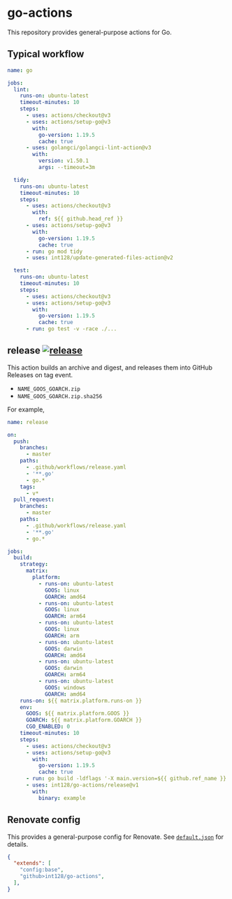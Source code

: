 # go-actions

This repository provides general-purpose actions for Go.

## Typical workflow

```yaml
name: go

jobs:
  lint:
    runs-on: ubuntu-latest
    timeout-minutes: 10
    steps:
      - uses: actions/checkout@v3
      - uses: actions/setup-go@v3
        with:
          go-version: 1.19.5
          cache: true
      - uses: golangci/golangci-lint-action@v3
        with:
          version: v1.50.1
          args: --timeout=3m

  tidy:
    runs-on: ubuntu-latest
    timeout-minutes: 10
    steps:
      - uses: actions/checkout@v3
        with:
          ref: ${{ github.head_ref }}
      - uses: actions/setup-go@v3
        with:
          go-version: 1.19.5
          cache: true
      - run: go mod tidy
      - uses: int128/update-generated-files-action@v2

  test:
    runs-on: ubuntu-latest
    timeout-minutes: 10
    steps:
      - uses: actions/checkout@v3
      - uses: actions/setup-go@v3
        with:
          go-version: 1.19.5
          cache: true
      - run: go test -v -race ./...
```


## release [![release](https://github.com/int128/go-actions/actions/workflows/release.yaml/badge.svg)](https://github.com/int128/go-actions/actions/workflows/release.yaml)

This action builds an archive and digest, and releases them into GitHub Releases on tag event.

- `NAME_GOOS_GOARCH.zip`
- `NAME_GOOS_GOARCH.zip.sha256`

For example,

```yaml
name: release

on:
  push:
    branches:
      - master
    paths:
      - .github/workflows/release.yaml
      - '**.go'
      - go.*
    tags:
      - v*
  pull_request:
    branches:
      - master
    paths:
      - .github/workflows/release.yaml
      - '**.go'
      - go.*

jobs:
  build:
    strategy:
      matrix:
        platform:
          - runs-on: ubuntu-latest
            GOOS: linux
            GOARCH: amd64
          - runs-on: ubuntu-latest
            GOOS: linux
            GOARCH: arm64
          - runs-on: ubuntu-latest
            GOOS: linux
            GOARCH: arm
          - runs-on: ubuntu-latest
            GOOS: darwin
            GOARCH: amd64
          - runs-on: ubuntu-latest
            GOOS: darwin
            GOARCH: arm64
          - runs-on: ubuntu-latest
            GOOS: windows
            GOARCH: amd64
    runs-on: ${{ matrix.platform.runs-on }}
    env:
      GOOS: ${{ matrix.platform.GOOS }}
      GOARCH: ${{ matrix.platform.GOARCH }}
      CGO_ENABLED: 0
    timeout-minutes: 10
    steps:
      - uses: actions/checkout@v3
      - uses: actions/setup-go@v3
        with:
          go-version: 1.19.5
          cache: true
      - run: go build -ldflags '-X main.version=${{ github.ref_name }}'
      - uses: int128/go-actions/release@v1
        with:
          binary: example
```


## Renovate config

This provides a general-purpose config for Renovate.
See [`default.json`](default.json) for details.

```json
{
  "extends": [
    "config:base",
    "github>int128/go-actions",
  ],
}
```
